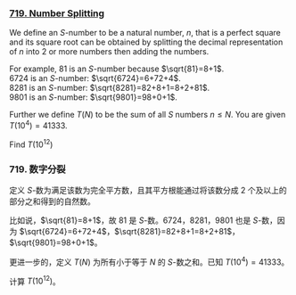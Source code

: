 ### [719. Number Splitting](https://projecteuler.net/problem=719)

We define an $S$-number to be a natural number, $n$, that is a perfect square and its square root can be obtained by splitting the decimal representation of $n$ into $2$ or more numbers then adding the numbers.

For example, 81 is an $S$-number because $\sqrt{81}=8+1$.  
6724 is an $S$-number: $\sqrt{6724}=6+72+4$.   
8281 is an $S$-number: $\sqrt{8281}=82+8+1=8+2+81$.  
9801 is an $S$-number: $\sqrt{9801}=98+0+1$.  

Further we define $T(N)$ to be the sum of all $S$ numbers $n \leq N$. You are given $T(10^4)=41333$.

Find $T(10^{12})$

### 719. 数字分裂

定义 $S$-数为满足该数为完全平方数，且其平方根能通过将该数分成 $2$ 个及以上的部分之和得到的自然数。

比如说，$\sqrt{81}=8+1$，故 $81$ 是 $S$-数。$6724$，$8281$，$9801$ 也是 $S$-数，因为 $\sqrt{6724}=6+72+4$，$\sqrt{8281}=82+8+1=8+2+81$，$\sqrt{9801}=98+0+1$。

更进一步的，定义 $T(N)$ 为所有小于等于 $N$ 的 $S$-数之和。已知 $T(10^4)=41333$。

计算 $T(10^{12})$。
